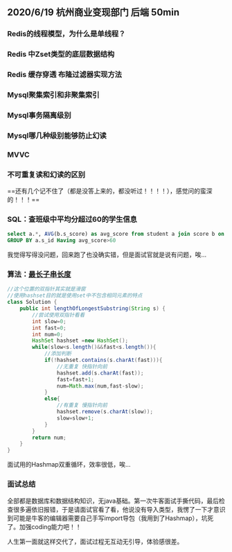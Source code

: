 ## 2020/6/19  杭州商业变现部门 后端  50min

### Redis的线程模型，为什么是单线程？

### Redis 中Zset类型的底层数据结构

### Redis 缓存穿透 布隆过滤器实现方法

### Mysql聚集索引和非聚集索引

### Mysql事务隔离级别

### Mysql哪几种级别能够防止幻读

### MVVC

### 不可重复读和幻读的区别



==还有几个记不住了（都是没答上来的，都没听过！！！！），感觉问的蛮深的！！！==

### SQL：查班级中平均分超过60的学生信息

```sql
select a.*, AVG(b.s_score) as avg_score from student a join score b on a.s_id=b.s_id 
GROUP BY a.s_id Having avg_score>60
```

我觉得写得没问题，回来跑了也没确实错，但是面试官就是说有问题，唉...

### 算法：[最长子串长度](https://leetcode-cn.com/problems/longest-substring-without-repeating-characters/)

```java
//这个位置的双指针其实就是滑窗
//使用hashset目的就是使用set中不包含相同元素的特点
class Solution {
    public int lengthOfLongestSubstring(String s) {
        //尝试使用双指针看看
        int slow=0;
        int fast=0;
        int num=0;
        HashSet hashset =new HashSet();
        while(slow<s.length()&&fast<s.length()){
            //添加判断
            if(!hashset.contains(s.charAt(fast))){
                //无重复 快指针向前
                hashset.add(s.charAt(fast));
                fast=fast+1;
                num=Math.max(num,fast-slow);
            }
            else{
                //有重复 慢指针向前
                hashset.remove(s.charAt(slow));
                slow=slow+1;
            }
        }
        return num;
    }  
}
```

面试用的Hashmap双重循环，效率很低，唉...

### 面试总结

全部都是数据库和数据结构知识，无java基础。第一次牛客面试手撕代码，最后检查很多遍依旧报错，于是请面试官看了看，他说没有导入类型，我愣了一下才意识到可能是牛客的编辑器需要自己手写import导包（我用到了Hashmap），坑死了。加强coding能力吧！！

人生第一面就这样交代了，面试过程无互动无引导，体验感很差。